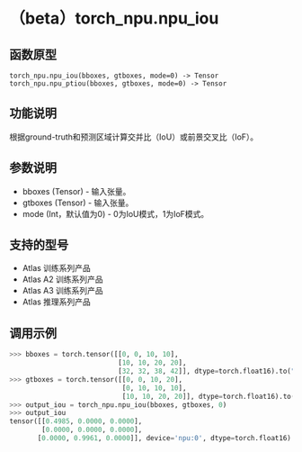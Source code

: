 # （beta）torch_npu.npu_iou

## 函数原型

```
torch_npu.npu_iou(bboxes, gtboxes, mode=0) -> Tensor 
torch_npu.npu_ptiou(bboxes, gtboxes, mode=0) -> Tensor
```

## 功能说明

根据ground-truth和预测区域计算交并比（IoU）或前景交叉比（IoF）。

## 参数说明

- bboxes (Tensor) - 输入张量。
- gtboxes (Tensor) - 输入张量。
- mode (Int，默认值为0) - 0为IoU模式，1为IoF模式。

## 支持的型号

- <term>Atlas 训练系列产品</term>
- <term>Atlas A2 训练系列产品</term>
- <term>Atlas A3 训练系列产品</term>
- <term>Atlas 推理系列产品</term>

## 调用示例

```python
>>> bboxes = torch.tensor([[0, 0, 10, 10],
                           [10, 10, 20, 20],
                           [32, 32, 38, 42]], dtype=torch.float16).to("npu")
>>> gtboxes = torch.tensor([[0, 0, 10, 20],
                            [0, 10, 10, 10],
                            [10, 10, 20, 20]], dtype=torch.float16).to("npu")
>>> output_iou = torch_npu.npu_iou(bboxes, gtboxes, 0)
>>> output_iou
tensor([[0.4985, 0.0000, 0.0000],
        [0.0000, 0.0000, 0.0000], 
       [0.0000, 0.9961, 0.0000]], device='npu:0', dtype=torch.float16)
```

